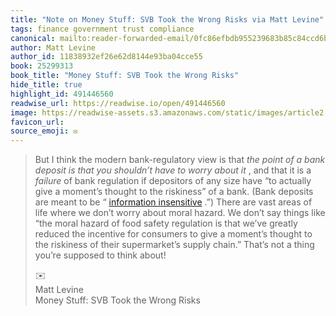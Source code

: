 ```yaml
---
title: "Note on Money Stuff: SVB Took the Wrong Risks via Matt Levine"
tags: finance government trust compliance
canonical: mailto:reader-forwarded-email/0fc86efbdb955239683b85c84ccd6bca
author: Matt Levine
author_id: 11838932ef26e62d8144e93ba04cce55
book: 25299313
book_title: "Money Stuff: SVB Took the Wrong Risks"
hide_title: true
highlight_id: 491446560
readwise_url: https://readwise.io/open/491446560
image: https://readwise-assets.s3.amazonaws.com/static/images/article2.74d541386bbf.png
favicon_url: 
source_emoji: ✉️
---
```


> But I think the modern bank-regulatory view is that *the point of a bank deposit is that you shouldn’t have to worry about it* , and that it is a *failure* of bank regulation if depositors of any size have “to actually give a moment’s thought to the riskiness” of a bank. (Bank deposits are meant to be “ [information insensitive](https://link.mail.bloombergbusiness.com/click/30835463.447299/aHR0cHM6Ly93d3cubmJlci5vcmcvcGFwZXJzL3cyNjA3NA/63b6506f00dc2a96fe05ce2cB9399d639) .”) There are vast areas of life where we don’t worry about moral hazard. We don’t say things like “the moral hazard of food safety regulation is that we’ve greatly reduced the incentive for consumers to give a moment’s thought to the riskiness of their supermarket’s supply chain.” That’s not a thing you’re supposed to think about!
> <div class="quoteback-footer"><div class="quoteback-avatar"><span class="mini-emoji"> ✉️</span></div><div class="quoteback-metadata"><div class="metadata-inner"><span style="display:none">FROM:</span><div aria-label="Matt Levine" class="quoteback-author"> Matt Levine</div><div aria-label="Money Stuff: SVB Took the Wrong Risks" class="quoteback-title"> Money Stuff: SVB Took the Wrong Risks</div></div></div></div>